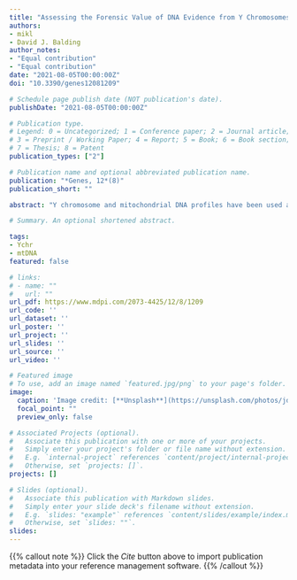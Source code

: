 ```yaml
---
title: "Assessing the Forensic Value of DNA Evidence from Y Chromosomes and Mitogenomes"
authors:
- mikl
- David J. Balding
author_notes:
- "Equal contribution"
- "Equal contribution"
date: "2021-08-05T00:00:00Z"
doi: "10.3390/genes12081209"

# Schedule page publish date (NOT publication's date).
publishDate: "2021-08-05T00:00:00Z"

# Publication type.
# Legend: 0 = Uncategorized; 1 = Conference paper; 2 = Journal article;
# 3 = Preprint / Working Paper; 4 = Report; 5 = Book; 6 = Book section;
# 7 = Thesis; 8 = Patent
publication_types: ["2"]

# Publication name and optional abbreviated publication name.
publication: "*Genes, 12*(8)"
publication_short: ""

abstract: "Y chromosome and mitochondrial DNA profiles have been used as evidence in courts for decades, yet the problem of evaluating the weight of evidence has not been adequately resolved. Both are lineage markers (inherited from just one parent), which presents different interpretation challenges compared with standard autosomal DNA profiles (inherited from both parents). We review approaches to the evaluation of lineage marker profiles for forensic identification, focussing on the key roles of profile mutation rate and relatedness (extending beyond known relatives). Higher mutation rates imply fewer individuals matching the profile of an alleged contributor, but they will be more closely related. This makes it challenging to evaluate the possibility that one of these matching individuals could be the true source, because relatives may be plausible alternative contributors, and may not be well mixed in the population. These issues reduce the usefulness of profile databases drawn from a broad population: larger populations can have a lower profile relative frequency because of lower relatedness with the alleged contributor. Many evaluation methods do not adequately take account of distant relatedness, but its effects have become more pronounced with the latest generation of high-mutation-rate Y profiles."

# Summary. An optional shortened abstract.

tags:
- Ychr
- mtDNA
featured: false

# links:
# - name: ""
#   url: ""
url_pdf: https://www.mdpi.com/2073-4425/12/8/1209
url_code: ''
url_dataset: ''
url_poster: ''
url_project: ''
url_slides: ''
url_source: ''
url_video: ''

# Featured image
# To use, add an image named `featured.jpg/png` to your page's folder. 
image:
  caption: 'Image credit: [**Unsplash**](https://unsplash.com/photos/jdD8gXaTZsc)'
  focal_point: ""
  preview_only: false

# Associated Projects (optional).
#   Associate this publication with one or more of your projects.
#   Simply enter your project's folder or file name without extension.
#   E.g. `internal-project` references `content/project/internal-project/index.md`.
#   Otherwise, set `projects: []`.
projects: []

# Slides (optional).
#   Associate this publication with Markdown slides.
#   Simply enter your slide deck's filename without extension.
#   E.g. `slides: "example"` references `content/slides/example/index.md`.
#   Otherwise, set `slides: ""`.
slides:
---
```


{{% callout note %}}
Click the *Cite* button above to import publication metadata into your reference management software.
{{% /callout %}}

